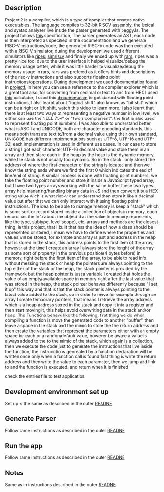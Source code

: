 ## Description

Project 2 is a compiler, which is a type of compiler that creates native executables. The language compiles to 32-bit RISCV assembly, 
the lexical and syntax analyzer live inside the parser generated with peggyJs. The project follows [this](./Enunciado.pdf) specification,
The parser generates an AST, each node is then interpreted as specified in the documentation and we generate RISC-V instructions/code, 
the generated RISC-V code was then executed with a RISC-V simulator, during the development we used different simulators like 
[ripes](https://ripes.me/), [simriscv](https://simriscv.github.io/) and finally we ended up with [rars](https://github.com/TheThirdOne/rars),
ripes was a pretty nice tool due to the user interface it helped visualize/debug the memory usage better, while it was  little 
harder to visualize/debug the memory usage in rars, rars was prefered as it offers hints and descriptions of the risc-v instructions
and also supports floating point instructions/operations. During development we used documentation found in [projectf](https://projectf.io/),
in here you can see a reference to the compiler explorer which is a great tool also, for converting from decimal or text to and 
from HEX I used [this](https://www.rapidtables.com/convert/number/decimal-to-hex.html) calculator, I used this [documentation](https://msyksphinz-self.github.io/riscv-isadoc/html/rvfd.html#)
to get started with floating point instructions, I also learnt about "logical shift" also known as "bit shit" which can be a right 
or left shift, watch this [video](https://www.youtube.com/watch?v=-0FLvN7w3ZI) to learn more. I also learnt that there is at least 
two ways of representing a negative number in low level, we either can use the "IEEE 754" or "two's complement", the first is 
also used to represent floating point numbers. I was also able to understand better what is ASCII and UNICODE, both are
character encoding standards, this means both translate text to/from a decimal value using their own standard, UNICODE has different
implementations such as UTF-8, UTF-16 and UTF-32, each implementation is used in different use cases. In our case to store a
string I got each character UTF-16 decimal value and store them in an array and then store each in the heap as the heap is the dynamic
memory, while the stack is not usually too dynamic. So in the stack I only stored the address of where the first character of the 
string is located and then we know the string ends where we find the first 0 which indicates the end of line/end of string. A similar
process is done with floating point numbers, we take the floating point number and store it inside a JavaScript typed array, but I have
two types arrays working with the same buffer these two types array help mananing/handling binary data in JS and then convert it 
to a HEX string value wich is what risc-v can understand then store it like a decimal value but after that we can only interact
with it using floating point instructions. The idea to be able to manage memory is keep a "stack" which
is some sort or record stored inside a collection of objects in memory, each record has the info about the object that the value in memory represents, like the type, subtype, level(scope), etc. arrays and methods are the closest thing, in this project, that I built that has the idea of how a class should be
represented or stored, I mean we have to define where the properties and values will be stored, for example and array is just and address in the heap that is stored in the stack, this address points to the first item of the array, however at the time I create an array I always store the lenght of the array as some sort of property in the previous position(4 bytes before) in memory, right before the firtst item of the array, 
to be able to read info without messing the stack or heap the pointers are always pointing to the top either of the stack or the heap, the stack pointer is provided by the framework but the heap pointer is just a variable I created that holds the value of an empty/available space in memory right after the last
value that was stored in the heap, the stack pointer behaves differently because "I set it up" this way and that is that the stack pointer is always pointing to the latest value added to the stack, so in order to move for example through an array I create temporary pointers, that means I retrieve the array address which is a heap address stored in the stack and copy it into a register and then start moving it, this helps avoid overwriting data in the stack and/or heap. The Functions behave like the following, first thing we do when 
compiling a function is move the generated code to another "buffer", then leave a space in the stack and the mimic to store the the 
return address and then create the variables that represent the parameters either with an empty space for each or a randon/default value, however be aware a value is always added to the to the mimic of the stack, which again is a collection, then we execute the code just to
generate the instructions that live inside the function, the instrucctions genreated by a function declaration will be written once only
when a function call is found first thing is write the return address and then write the value to each parameter, then we jump and link to
and the function is executed. and return when it is finished

check the entries file to test application.

## Development environment set up

Set up is the same as described in the outer [READNE](../README.md)

## Generate Parser

Follow same instructions as described in the outer [READNE](../README.md)

## Run the app

Follow same instructions as described in the outer [READNE](../README.md)

## Notes

Same as in instructions described in the outer [READNE](../README.md)